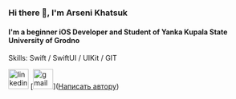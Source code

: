 ### Hi there 👋, I'm Arseni Khatsuk
#### I'm a beginner iOS Developer and Student of Yanka Kupala State University of Grodno

Skills: Swift / SwiftUI / UIKit / GIT 



[<img src='https://cdn.jsdelivr.net/npm/simple-icons@3.0.1/icons/linkedin.svg' alt='linkedin' height='40'>](https://www.linkedin.com/in/https://www.linkedin.com/in/arseni-khatsuk-592a45233//)  [<img src='https://cdn.jsdelivr.net/npm/simple-icons@3.0.1/icons/gmail.svg' alt='gmail' height='40'>](<a href="khatsuk007@gmail.com">Написать автору</a>)  


